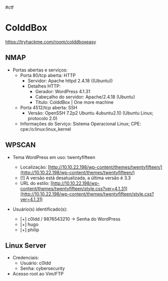 #ctf
# ColddBox
https://tryhackme.com/room/colddboxeasy

## NMAP
- Portas abertas e serviços:
  - Porta 80/tcp aberta: HTTP
    - Servidor: Apache httpd 2.4.18 ((Ubuntu))
    - Detalhes HTTP:
      - Gerador: WordPress 4.1.31
      - Cabeçalho do servidor: Apache/2.4.18 (Ubuntu)
      - Título: ColddBox | One more machine
  - Porta 4512/tcp aberta: SSH
    - Versão: OpenSSH 7.2p2 Ubuntu 4ubuntu2.10 (Ubuntu Linux; protocolo 2.0)
  - Informações do Serviço: Sistema Operacional Linux; CPE: cpe:/o:linux:linux_kernel

## WPSCAN
- Tema WordPress em uso: twentyfifteen
  - Localização: [http://10.10.22.198/wp-content/themes/twentyfifteen/](http://10.10.22.198/wp-content/themes/twentyfifteen/)
  - [!] A versão está desatualizada, a última versão é 3.3
  - URL do estilo: [http://10.10.22.198/wp-content/themes/twentyfifteen/style.css?ver=4.1.31](http://10.10.22.198/wp-content/themes/twentyfifteen/style.css?ver=4.1.31)

- Usuário(s) identificado(s):
  - [+] c0ldd / 9876543210 -> Senha do WordPress
  - [+] hugo
  - [+] philip

## Linux Server
- Credenciais:
  - Usuário: c0ldd
  - Senha: cybersecurity
- Acesso root ao Vim/FTP
